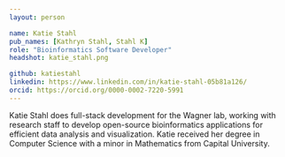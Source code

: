 ```yaml
---
layout: person

name: Katie Stahl
pub_names: [Kathryn Stahl, Stahl K]
role: "Bioinformatics Software Developer"
headshot: katie_stahl.png

github: katiestahl
linkedin: https://www.linkedin.com/in/katie-stahl-05b81a126/
orcid: https://orcid.org/0000-0002-7220-5991
---
```

Katie Stahl does full-stack development for the Wagner lab, working with research staff to develop open-source bioinformatics applications for efficient data analysis and visualization. Katie received her degree in Computer Science with a minor in Mathematics from Capital University.
